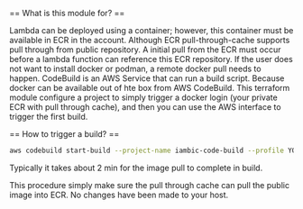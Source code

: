== What is this module for? ==

Lambda can be deployed using a container; however, this container must be available in ECR in the account.
Although ECR pull-through-cache supports pull through from public repository. A initial pull from the ECR
must occur before a lambda function can reference this ECR repository. If the user does not want to install
docker or podman, a remote docker pull needs to happen. CodeBuild is an AWS Service that can run a build script.
Because docker can be available out of hte box from AWS CodeBuild. This terraform module configure a project
to simply trigger a docker login (your private ECR with pull through cache), and then you can use the AWS
interface to trigger the first build.

== How to trigger a build? ==

```bash
aws codebuild start-build --project-name iambic-code-build --profile YOUR_PREFERRED_PROFILE_NAME --region YOUR_PREFERRED_REGION
```

Typically it takes about 2 min for the image pull to complete in build.

This procedure simply make sure the pull through cache can pull the public image into ECR. No changes have been made to your host.